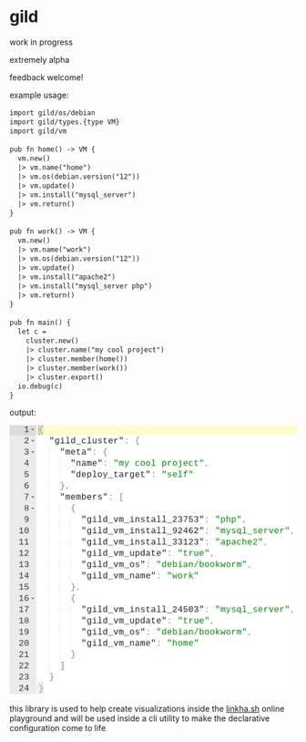 # gild

work in progress

extremely alpha

feedback welcome!

example usage:
```import gild/cluster
import gild/os/debian
import gild/types.{type VM}
import gild/vm

pub fn home() -> VM {
  vm.new()
  |> vm.name("home")
  |> vm.os(debian.version("12"))
  |> vm.update()
  |> vm.install("mysql_server")
  |> vm.return()
}

pub fn work() -> VM {
  vm.new()
  |> vm.name("work")
  |> vm.os(debian.version("12"))
  |> vm.update()
  |> vm.install("apache2")
  |> vm.install("mysql_server php")
  |> vm.return()
}

pub fn main() {
  let c =
    cluster.new()
    |> cluster.name("my cool project")
    |> cluster.member(home())
    |> cluster.member(work())
    |> cluster.export()
  io.debug(c)
}
```

output:

![sample json output](sample_json_output.png)

this library is used to help create visualizations inside the [linkha.sh](http://linkha.sh) online playground and will be used inside a cli utility to make the declarative configuration come to life
